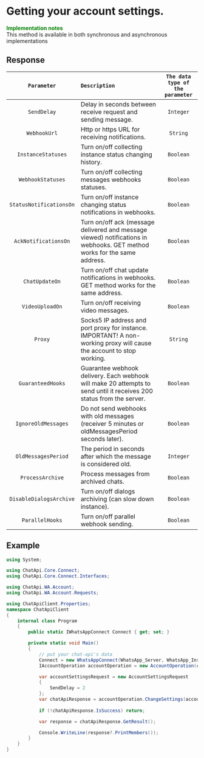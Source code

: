 # Getting your account settings.
**<span style="color:green">Implementation notes</span>**<br/>
This method is available in both synchronous and asynchronous implementations

## Response
| `Parameter`           | `Description`                                           | `The data type of the parameter` | 
|:---------------------:|:--------------------------------------------------------|:--------------------------------:|
|  `SendDelay`  | Delay in seconds between receive request and sending message. | `Integer` |
|  `WebhookUrl`  | Http or https URL for receiving notifications. | `String` |
|  `InstanceStatuses`  | Turn on/off collecting instance status changing history. | `Boolean` |
|  `WebhookStatuses`  | Turn on/off collecting messages webhooks statuses. | `Boolean` |
|  `StatusNotificationsOn`  | Turn on/off instance changing status notifications in webhooks. | `Boolean` |
|  `AckNotificationsOn`  | Turn on/off ack (message delivered and message viewed) notifications in webhooks. GET method works for the same address. | `Boolean` |
|  `ChatUpdateOn`  | Turn on/off chat update notifications in webhooks. GET method works for the same address. | `Boolean` |
|  `VideoUploadOn`  | Turn on/off receiving video messages. | `Boolean` |
|  `Proxy`  | Socks5 IP address and port proxy for instance. <br/> IMPORTANT! A non-working proxy will cause the account to stop working. | `String` |
|  `GuaranteedHooks`  | Guarantee webhook delivery. Each webhook will make 20 attempts to send until it receives 200 status from the server. | `Boolean` |
|  `IgnoreOldMessages`  | Do not send webhooks with old messages (receiver 5 minutes or oldMessagesPeriod seconds later). | `Boolean` |
|  `OldMessagesPeriod`  | The period in seconds after which the message is considered old. | `Integer` |
|  `ProcessArchive`  | Process messages from archived chats. | `Boolean` |
|  `DisableDialogsArchive`  | Turn on/off dialogs archiving (can slow down instance). | `Boolean` |
|  `ParallelHooks`  | Turn on/off parallel webhook sending. | `Boolean` |

## Example
```csharp
using System;

using ChatApi.Core.Connect;
using ChatApi.Core.Connect.Interfaces;

using ChatApi.WA.Account;
using ChatApi.WA.Account.Requests;

using ChatApiClient.Properties;
namespace ChatApiClient
{
    internal class Program
    {
        public static IWhatsAppConnect Connect { get; set; }

        private static void Main()
        {
            // put your chat-api's data
            Connect = new WhatsAppConnect(WhatsApp_Server, WhatsApp_Instance, WhatsApp_Token); 
            IAccountOperation accountOperation = new AccountOperation(connect);

            var accountSettingsRequest = new AccountSettingsRequest
            {
                SendDelay = 2
            };
            var chatApiResponse = accountOperation.ChangeSettings(accountSettingsRequest);
            
            if (!chatApiResponse.IsSuccess) return;

            var response = chatApiResponse.GetResult();

            Console.WriteLine(response?.PrintMembers());
        }
    }
}
```
